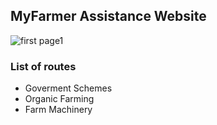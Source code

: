 ## MyFarmer Assistance Website
![first page1](https://user-images.githubusercontent.com/78805153/186061992-c251e7b8-d4a3-424b-a14f-e4c590c7e375.png)
### List of routes
<ul>
<li>Goverment Schemes</li>
<li>Organic Farming</li>
<li>Farm Machinery</li>
</ul>
